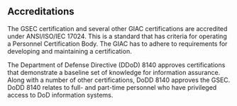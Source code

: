 ## Accreditations

The GSEC certification and several other GIAC certifications are accredited under ANSI/ISO/IEC 17024. This is a standard that has criteria for operating a Personnel Certification Body. The GIAC has to adhere to requirements for developing and maintaining a certification.

The Department of Defense Directive (DDoD) 8140 approves certifications that demonstrate a baseline set of knowledge for information assurance. Along with a number of other certifications, DoDD 8140 approves the GSEC. DoDD 8140 relates to full- and part-time personnel who have privileged access to DoD information systems.
